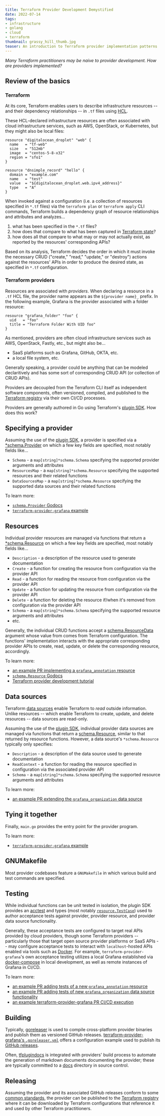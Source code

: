 ```yaml
---
title: Terraform Provider Development Demystified
date: 2022-07-14
tags:
- infrastructure
- golang
- cloud
- terraform
thumbnail: grassy_hill_thumb.jpg
teaser: An introduction to Terraform provider implementation patterns
---
```


_Many Terraform practitioners may be naive to provider development. How are providers implemented?_

## Review of the basics

### Terraform

At its core, Terraform enables users to describe infrastructure resources -- and their dependency relationships -- in `.tf` files using [HCL](https://github.com/hashicorp/hcl).

These HCL-declared infrastructure resources are often associated with cloud infrastructure services, such as AWS, OpenStack, or Kubernetes, but they might also be local files:

```hcl
resource "digitalocean_droplet" "web" {
  name   = "tf-web"
  size   = "512mb"
  image  = "centos-5-8-x32"
  region = "sfo1"
}

resource "dnsimple_record" "hello" {
  domain = "example.com"
  name   = "test"
  value  = "${digitalocean_droplet.web.ipv4_address}"
  type   = "A"
}
```

When invoked against a configuration (i.e. a collection of resources specified in `*.tf` files) via the `terraform plan` or `terraform apply` CLI commands, Terraform builds a dependency graph of resource relationships and attributes and analyzes...

1. what has been specified in the `*.tf` files?
1. how does that compare to what has been captured in [Terraform state](https://www.terraform.io/language/state)?
1. how does all that compare to what may or may not actually exist, as reported by the resources' corresponding APIs?

Based on its analysis, Terraform decides the order in which it must invoke the necessary CRUD ("create," "read," "update," or "destroy") actions against the resources' APIs in order to produce the desired state, as specified in `*.tf` configuration.

### Terraform providers

Resources are associated with _providers_. When declaring a resource in a `.tf` HCL file, the provider name appears as the `${provider name}_` prefix. In the following example, Grafana is the provider associated with a folder resource:

```hcl
resource "grafana_folder" "foo" {
  uid   = "foo"
  title = "Terraform Folder With UID foo"
}
```

As mentioned, providers are often cloud infrastructure services such as AWS, OpenStack, Fastly, etc., but might also be...

* SaaS platforms such as Grafana, GitHub, OKTA, etc.
* a local file system, etc.

Generally speaking, a provider could be anything that can be modeled declaritively and has some sort of corresponding CRUD API (or collection of CRUD APIs).

Providers are decoupled from the Terraform CLI itself as independent software components, often versioned, compiled, and published to the [Terraform registry](https://registry.terraform.io/browse/providers) via their own CI/CD processes.

Providers are generally authored in Go using Terraform's [plugin SDK](github.com/hashicorp/terraform-plugin-sdk). How does this work?

## Specifying a provider

Assuming the use of the [plugin SDK](https://github.com/hashicorp/terraform-plugin-sdk), a provider is specified via a [*schema.Provider](https://pkg.go.dev/github.com/hashicorp/terraform-plugin-sdk/helper/schema#Provider) on which a few key fields are specified, most notably fields like...

* `Schema` - a `map[string]*schema.Schema` specifying the supported provider arguments and attributes
* `ResourcesMap` - a `map[string]*schema.Resource` specifying the supported resources and their related functions
* `DataSourcesMap` - a `map[string]*schema.Resource` specifying the supported data sources and their related functions

To learn more:

* [`schema.Provider` Godocs](https://pkg.go.dev/github.com/hashicorp/terraform-plugin-sdk/helper/schema#Provider)
* [`terraform-provider-grafana` example](https://github.com/grafana/terraform-provider-grafana/blob/master/grafana/provider.go)

## Resources

Individual provider resources are managed via functions that return a [*schema.Resource](https://pkg.go.dev/github.com/hashicorp/terraform-plugin-sdk/helper/schema#Resource) on which a few key fields are specified, most notably fields like...

* `Description` - a description of the resource used to generate documentation
* `Create` - a function for creating the resource from configuration via the provider API
* `Read` - a function for reading the resource from configuration via the provider API
* `Update` - a function for updating the resource from configuration via the provider API
* `Delete` - a function for deleting the resource if/when it's removed from configuration via the provider API
* `Schema` - a `map[string]*schema.Schema` specifying the supported resource arguments and attributes
* etc.

Generally, the individual CRUD functions accept a [schema.ResourceData](https://pkg.go.dev/github.com/hashicorp/terraform-plugin-sdk/helper/schema#ResourceData) argument whose value from comes from Terraform configuration. The functions' implementation interacts with the appropriate corresponding provider APIs to create, read, update, or delete the corresponding resource, accordingly.

To learn more:

* [an example PR implementing a `grafana_annotation` resource](https://github.com/grafana/terraform-provider-grafana/pull/558)
* [`schema.Resource` Godocs](https://pkg.go.dev/github.com/hashicorp/terraform-plugin-sdk/helper/schema#Resource)
* [Terraform provider development tutorial](https://learn.hashicorp.com/collections/terraform/providers)

## Data sources

Terraform [data sources](https://www.terraform.io/language/data-sources) enable Terraform to _read_ outside information. Unlike resources -- which enable Terraform to create, update, and delete resources -- data sources are read-only.

Assuming the use of the [plugin SDK](github.com/hashicorp/terraform-plugin-sdk), individual provider data sources are managed via functions that return a [schema.Resource](https://pkg.go.dev/github.com/hashicorp/terraform-plugin-sdk/helper/schema#Resource), similar to that returned by resource functions. However, a data source's `*schema.Resource` typically only specifies:

* `Description` - a description of the data source used to generate documentation
* `ReadContext` - a function for reading the resource specified in configuration via the associated provider API
* `Schema` - a `map[string]*schema.Schema` specifying the supported resource arguments and attributes

To learn more:

* [an example PR extending the `grafana_organization` data source](https://github.com/grafana/terraform-provider-grafana/pull/551)

## Tying it together

Finally, `main.go` provides the entry point for the provider program.

To learn more:

* [`terraform-provider-grafana` example](https://github.com/grafana/terraform-provider-grafana/blob/master/main.go)

## GNUMakefile

Most provider codebases feature a `GNUMakefile` in which various build and test commands are specified.

## Testing

While individual functions can be unit tested in isolation, the plugin SDK provides an [acctest](https://pkg.go.dev/github.com/hashicorp/terraform-plugin-sdk@v1.17.2/helper/acctest) and types (most notably [`resource.TestCase`](https://pkg.go.dev/github.com/hashicorp/terraform-plugin-sdk@v1.17.2/helper/resource#TestCase)) used to author acceptance tests against provider, provider resource, and provider data source functionality.

Generally, these acceptance tests are configured to target real APIs provided by cloud providers, though some Terraform providers -- particularly those that target open source provider platforms or SaaS APIs -- may configure acceptance tests to interact with `localhost`-hosted APIs enabled via tools such as [Docker](https://www.docker.com/). For example, `terraform-provider-grafana`'s own acceptance testing utilizes a local Grafana established via [docker-compose](https://github.com/grafana/terraform-provider-grafana/blob/v1.24.0/docker-compose.yml) in local development, as well as remote instances of Grafana in CI/CD.

To learn more:

* [an example PR adding tests of a new `grafana_annotation` resource](https://github.com/grafana/terraform-provider-grafana/pull/558)
* [an example PR adding tests of new `grafana_organization` data source functionality](https://github.com/grafana/terraform-provider-grafana/pull/551)
* [an example terraform-provider-grafana PR CI/CD execution](https://drone.grafana.net/grafana/terraform-provider-grafana/1345)

## Building

Typically, [goreleaser](https://goreleaser.com/) is used to compile cross-platform provider binaries and publish them as versioned GitHub releases. [terraform-provider-grafana's `.goreleaser.yml`](https://github.com/grafana/terraform-provider-grafana/blob/v1.24.0/.goreleaser.yml) offers a configuration example used to publish its [GitHub releases](https://github.com/grafana/terraform-provider-grafana/releases).

Often, [tfplugindocs](https://github.com/hashicorp/terraform-plugin-docs/cmd/tfplugindocs) is integrated with providers' build process to automate the generation of markdown documents documenting the provider; these are typically committed to a [docs](https://github.com/grafana/terraform-provider-grafana/tree/v1.24.0/docs) directory in source control.

## Releasing

Assuming the provider and its associated GitHub releases conform to some [common standards](https://www.terraform.io/registry/providers/publishing), the provider can be published to the [Terraform registry](https://www.terraform.io/registry/providers/publishing#publishing-to-the-registry) where it can be downloaded by Terraform configurations that reference it and used by other Terraform practitioners.
